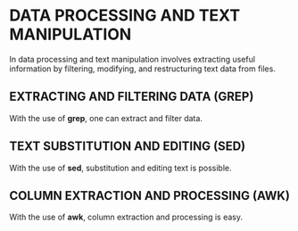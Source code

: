 # DATA PROCESSING AND TEXT MANIPULATION
In data processing and text manipulation involves extracting useful information by filtering, modifying, and restructuring text data from files.

## EXTRACTING AND FILTERING DATA (GREP)
With the use of **grep**, one can extract and filter data.

## TEXT SUBSTITUTION AND EDITING (SED)
With the use of **sed**, substitution and editing text is possible.

## COLUMN EXTRACTION AND PROCESSING (AWK)
With the use of **awk**, column extraction and processing is easy.
